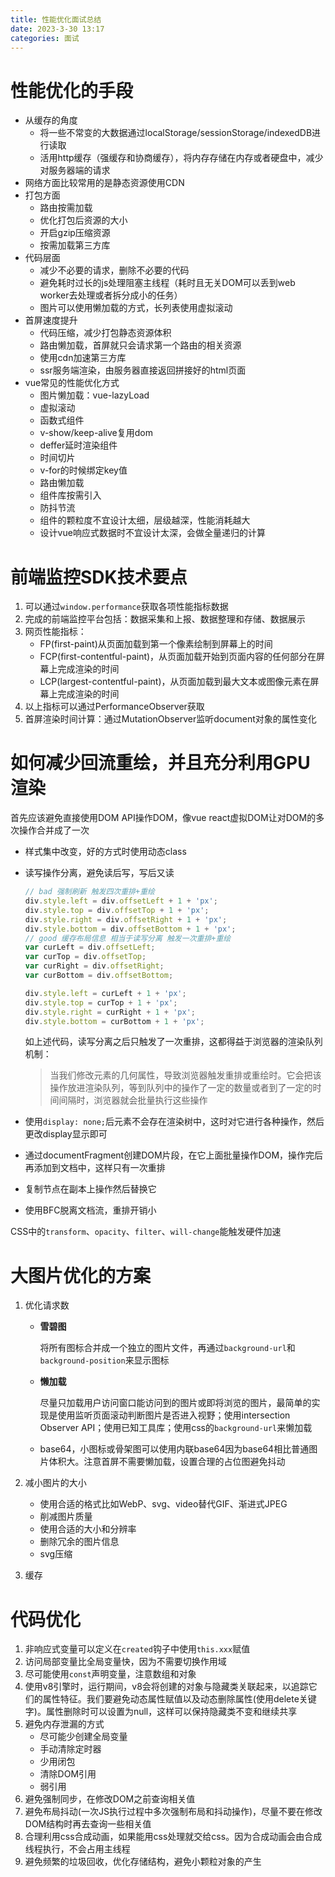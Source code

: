 ```yaml
---
title: 性能优化面试总结
date: 2023-3-30 13:17
categories: 面试
---
```


# 性能优化的手段

- 从缓存的角度
  - 将一些不常变的大数据通过localStorage/sessionStorage/indexedDB进行读取
  - 活用http缓存（强缓存和协商缓存），将内存存储在内存或者硬盘中，减少对服务器端的请求
- 网络方面比较常用的是静态资源使用CDN
- 打包方面
  - 路由按需加载
  - 优化打包后资源的大小
  - 开启gzip压缩资源
  - 按需加载第三方库
- 代码层面
  - 减少不必要的请求，删除不必要的代码
  - 避免耗时过长的js处理阻塞主线程（耗时且无关DOM可以丢到web worker去处理或者拆分成小的任务）
  - 图片可以使用懒加载的方式，长列表使用虚拟滚动
- 首屏速度提升
  - 代码压缩，减少打包静态资源体积
  - 路由懒加载，首屏就只会请求第一个路由的相关资源
  - 使用cdn加速第三方库
  - ssr服务端渲染，由服务器直接返回拼接好的html页面
- vue常见的性能优化方式
  - 图片懒加载：vue-lazyLoad
  - 虚拟滚动
  - 函数式组件
  - v-show/keep-alive复用dom
  - deffer延时渲染组件
  - 时间切片
  - v-for的时候绑定key值
  - 路由懒加载
  - 组件库按需引入
  - 防抖节流
  - 组件的颗粒度不宜设计太细，层级越深，性能消耗越大
  - 设计vue响应式数据时不宜设计太深，会做全量递归的计算

# 前端监控SDK技术要点

1. 可以通过`window.performance`获取各项性能指标数据
2. 完成的前端监控平台包括：数据采集和上报、数据整理和存储、数据展示
3. 网页性能指标：
   - FP(first-paint)从页面加载到第一个像素绘制到屏幕上的时间
   - FCP(first-contentful-paint)，从页面加载开始到页面内容的任何部分在屏幕上完成渲染的时间
   - LCP(largest-contentful-paint)，从页面加载到最大文本或图像元素在屏幕上完成渲染的时间
4. 以上指标可以通过PerformanceObserver获取
5. 首屏渲染时间计算：通过MutationObserver监听document对象的属性变化

# 如何减少回流重绘，并且充分利用GPU渲染

首先应该避免直接使用DOM API操作DOM，像vue react虚拟DOM让对DOM的多次操作合并成了一次

- 样式集中改变，好的方式时使用动态class

- 读写操作分离，避免读后写，写后又读

  ```js
  // bad 强制刷新 触发四次重排+重绘
  div.style.left = div.offsetLeft + 1 + 'px';
  div.style.top = div.offsetTop + 1 + 'px';
  div.style.right = div.offsetRight + 1 + 'px';
  div.style.bottom = div.offsetBottom + 1 + 'px';
  // good 缓存布局信息 相当于读写分离 触发一次重排+重绘
  var curLeft = div.offsetLeft;
  var curTop = div.offsetTop;
  var curRight = div.offsetRight;
  var curBottom = div.offsetBottom;
  
  div.style.left = curLeft + 1 + 'px';
  div.style.top = curTop + 1 + 'px';
  div.style.right = curRight + 1 + 'px';
  div.style.bottom = curBottom + 1 + 'px';
  ```

  如上述代码，读写分离之后只触发了一次重排，这都得益于浏览器的渲染队列机制：

  > 当我们修改元素的几何属性，导致浏览器触发重排或重绘时。它会把该操作放进渲染队列，等到队列中的操作了一定的数量或者到了一定的时间间隔时，浏览器就会批量执行这些操作

- 使用`display: none;`后元素不会存在渲染树中，这时对它进行各种操作，然后更改display显示即可

- 通过documentFragment创建DOM片段，在它上面批量操作DOM，操作完后再添加到文档中，这样只有一次重排

- 复制节点在副本上操作然后替换它

- 使用BFC脱离文档流，重排开销小

CSS中的`transform`、`opacity`、`filter`、`will-change`能触发硬件加速

# 大图片优化的方案

1. 优化请求数

   - **雪碧图**

     将所有图标合并成一个独立的图片文件，再通过`background-url`和`background-position`来显示图标

   - **懒加载**

     尽量只加载用户访问窗口能访问到的图片或即将浏览的图片，最简单的实现是使用监听页面滚动判断图片是否进入视野；使用intersection Observer API；使用已知工具库；使用css的`background-url`来懒加载

   - base64，小图标或骨架图可以使用内联base64因为base64相比普通图片体积大。注意首屏不需要懒加载，设置合理的占位图避免抖动

2. 减小图片的大小

   - 使用合适的格式比如WebP、svg、video替代GIF、渐进式JPEG
   - 削减图片质量
   - 使用合适的大小和分辨率
   - 删除冗余的图片信息
   - svg压缩

3. 缓存

# 代码优化

1. 非响应式变量可以定义在`created`钩子中使用`this.xxx`赋值
2. 访问局部变量比全局变量快，因为不需要切换作用域
3. 尽可能使用`const`声明变量，注意数组和对象
4. 使用v8引擎时，运行期间，v8会将创建的对象与隐藏类关联起来，以追踪它们的属性特征。我们要避免动态属性赋值以及动态删除属性(使用delete关键字)。属性删除时可以设置为null，这样可以保持隐藏类不变和继续共享
5. 避免内存泄漏的方式
   - 尽可能少创建全局变量
   - 手动清除定时器
   - 少用闭包
   - 清除DOM引用
   - 弱引用
6. 避免强制同步，在修改DOM之前查询相关值
7. 避免布局抖动(一次JS执行过程中多次强制布局和抖动操作)，尽量不要在修改DOM结构时再去查询一些相关值
8. 合理利用css合成动画，如果能用css处理就交给css。因为合成动画会由合成线程执行，不会占用主线程
9. 避免频繁的垃圾回收，优化存储结构，避免小颗粒对象的产生